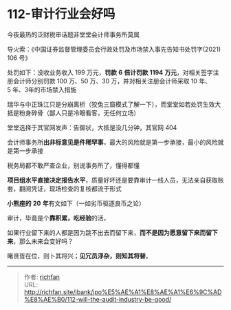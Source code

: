 # 112-审计行业会好吗

今夜最热的泛财税审话题非堂堂会计师事务所莫属

导火索：《中国证券监督管理委员会行政处罚及市场禁入事先告知书处罚字(2021) 106 号》

处罚如下：没收业务收入 199 万元，**罚款** **6** **倍计罚款** **1194** **万元**，对相关签字注册会计师分别罚款 100 万、50 万、30 万，并对相关注册会计师采取 10 年、5 年、3年的市场禁入措施

瑞华与中正珠江只是分崩离析（狡兔三窟模式了解一下），而堂堂如若处罚生效大抵是粉身碎骨（鄙人只是冷眼看客，无任何立场）

堂堂选择于其官网发声：告御状，大抵是没几分钟，其官网 404

会计师事务所**出非标意见是件稀罕事**，最大的风险就是第一步承接，最小的风险就是第一步承接

税务局都不敢严查企业，别说事务所了，懂得都懂

**项目组水平直接决定报告水平**，质量好坏还是要靠审计一线人员，无法亲自获取账套，翻阅凭证，现场检查的复核都流于形式

  

**小熊座的** **20** **年**有文如下（一如劣币驱逐良币之论）

审计，毕竟是个**靠积累，吃经验**的活，

如果行业留下来的人都是因为跳不出去而留下来，**而不是因为愿意留下来而留下来**，那么未来会变好吗？

睹贤哲在位，则卜其将兴；**见冗员浮杂，则知其将替**。

---

> 作者: [richfan](https://richfan.site/)  
> URL: http://richfan.site/ibank/ipo%E5%AE%A1%E8%AE%A1%E6%9C%AD%E8%AE%B0/112-will-the-audit-industry-be-good/  

